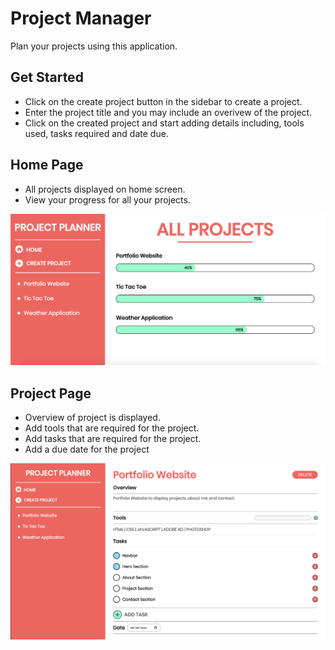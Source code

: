 # Project Manager

Plan your projects using this application.

## Get Started

- Click on the create project button in the sidebar to create a project.
- Enter the project title and you may include an overivew of the project.
- Click on the created project and start adding details including, tools used, tasks required and date due.

## Home Page

- All projects displayed on home screen.
- View your progress for all your projects.

![Home Page](./images/image-1.png)

## Project Page

- Overview of project is displayed.
- Add tools that are required for the project.
- Add tasks that are required for the project.
- Add a due date for the project

![Project Page](./images/image-2.png)
